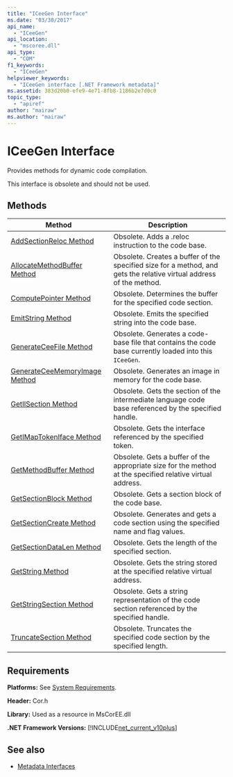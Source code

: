 ```yaml
---
title: "ICeeGen Interface"
ms.date: "03/30/2017"
api_name: 
  - "ICeeGen"
api_location: 
  - "mscoree.dll"
api_type: 
  - "COM"
f1_keywords: 
  - "ICeeGen"
helpviewer_keywords: 
  - "ICeeGen interface [.NET Framework metadata]"
ms.assetid: 383d20b0-efe9-4e71-8fb8-1186b2e7d0c0
topic_type: 
  - "apiref"
author: "mairaw"
ms.author: "mairaw"
---
```

# ICeeGen Interface
Provides methods for dynamic code compilation.  
  
 This interface is obsolete and should not be used.  
  
## Methods  
  
|Method|Description|  
|------------|-----------------|  
|[AddSectionReloc Method](../../../../docs/framework/unmanaged-api/metadata/iceegen-addsectionreloc-method.md)|Obsolete. Adds a .reloc instruction to the code base.|  
|[AllocateMethodBuffer Method](../../../../docs/framework/unmanaged-api/metadata/iceegen-allocatemethodbuffer-method.md)|Obsolete. Creates a buffer of the specified size for a method, and gets the relative virtual address of the method.|  
|[ComputePointer Method](../../../../docs/framework/unmanaged-api/metadata/iceegen-computepointer-method.md)|Obsolete. Determines the buffer for the specified code section.|  
|[EmitString Method](../../../../docs/framework/unmanaged-api/metadata/iceegen-emitstring-method.md)|Obsolete. Emits the specified string into the code base.|  
|[GenerateCeeFile Method](../../../../docs/framework/unmanaged-api/metadata/iceegen-generateceefile-method.md)|Obsolete. Generates a code-base file that contains the code base currently loaded into this `ICeeGen`.|  
|[GenerateCeeMemoryImage Method](../../../../docs/framework/unmanaged-api/metadata/iceegen-generateceememoryimage-method.md)|Obsolete. Generates an image in memory for the code base.|  
|[GetIlSection Method](../../../../docs/framework/unmanaged-api/metadata/iceegen-getilsection-method.md)|Obsolete. Gets the section of the intermediate language code base referenced by the specified handle.|  
|[GetIMapTokenIface Method](../../../../docs/framework/unmanaged-api/metadata/iceegen-getimaptokeniface-method.md)|Obsolete. Gets the interface referenced by the specified token.|  
|[GetMethodBuffer Method](../../../../docs/framework/unmanaged-api/metadata/iceegen-getmethodbuffer-method.md)|Obsolete. Gets a buffer of the appropriate size for the method at the specified relative virtual address.|  
|[GetSectionBlock Method](../../../../docs/framework/unmanaged-api/metadata/iceegen-getsectionblock-method.md)|Obsolete. Gets a section block of the code base.|  
|[GetSectionCreate Method](../../../../docs/framework/unmanaged-api/metadata/iceegen-getsectioncreate-method.md)|Obsolete. Generates and gets a code section using the specified name and flag values.|  
|[GetSectionDataLen Method](../../../../docs/framework/unmanaged-api/metadata/iceegen-getsectiondatalen-method.md)|Obsolete. Gets the length of the specified section.|  
|[GetString Method](../../../../docs/framework/unmanaged-api/metadata/iceegen-getstring-method.md)|Obsolete. Gets the string stored at the specified relative virtual address.|  
|[GetStringSection Method](../../../../docs/framework/unmanaged-api/metadata/iceegen-getstringsection-method.md)|Obsolete. Gets a string representation of the code section referenced by the specified handle.|  
|[TruncateSection Method](../../../../docs/framework/unmanaged-api/metadata/iceegen-truncatesection-method.md)|Obsolete. Truncates the specified code section by the specified length.|  
  
## Requirements  
 **Platforms:** See [System Requirements](../../../../docs/framework/get-started/system-requirements.md).  
  
 **Header:** Cor.h  
  
 **Library:** Used as a resource in MsCorEE.dll  
  
 **.NET Framework Versions:** [!INCLUDE[net_current_v10plus](../../../../includes/net-current-v10plus-md.md)]  
  
## See also

- [Metadata Interfaces](../../../../docs/framework/unmanaged-api/metadata/metadata-interfaces.md)
